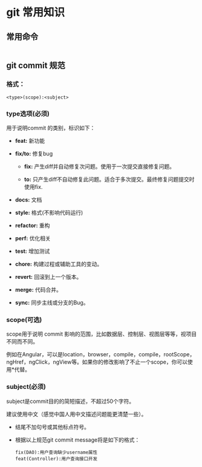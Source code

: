 # git 常用知识

## 常用命令

<img title="" src="file:///home/zhihuanzhihuan/文档/网页/Bash 快捷键大全 | 菜鸟教程_files/011500266295799.jpg" alt="">

## git commit 规范

### 格式：

```git
<type>(scope):<subject>
```

### type选项(必须)

用于说明commit 的类别，标识如下：

- **feat:** 新功能

- **fix/to:** 修复bug
  
  - **fix:** 产生diff并自动修复次问题。使用于一次提交直接修复问题。
  
  - **to:** 只产生diff不自动修复此问题。适合于多次提交。最终修复问题提交时使用fix.

- **docs:** 文档

- **style:** 格式(不影响代码运行)

- **refactor:** 重构

- **perf:** 优化相关

- **test:** 增加测试

- **chore:** 构建过程或辅助工具的变动。

- **revert:** 回滚到上一个版本。

- **merge:** 代码合并。

- **sync:** 同步主线或分支的Bug。

### **scope(可选)**

  scope用于说明 commit 影响的范围，比如数据层、控制层、视图层等等，视项目不同而不同。

  例如在Angular，可以是location，browser，compile，compile，rootScope， ngHref，ngClick，ngView等。如果你的修改影响了不止一个scope，你可以使用*代替。

### **subject(必须)**

  subject是commit目的的简短描述，不超过50个字符。

  建议使用中文（感觉中国人用中文描述问题能更清楚一些）。

- 结尾不加句号或其他标点符号。

- 根据以上规范git commit message将是如下的格式：
  
  ```textile
  fix(DAO):用户查询缺少username属性 
  feat(Controller):用户查询接口开发
  ```
